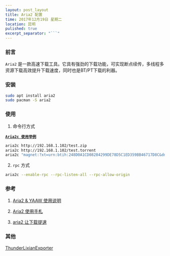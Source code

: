 ```yaml
---
layout: post_layout
title: Aria2 配置
time: 2017年12月19日 星期二
location: 昆明
pulished: true
excerpt_separator: "```"
---
```


### 前言

`Aria2` 是一款高速下载工具。它具有强劲的下载功能，可实现断点续传，多线程多资源下载高效提升下载速度，同时也是BT/PT下载的利器。

### 安装

```bash
sudo apt install aria2
sudo pacman -S aria2
```

### 使用

1. 命令行方式

[**`Aria2c 使用举例`**](http://sydi.org/posts/linux/aria2c-usage-sample-cns.html)

```bash
aria2c http://192.168.1.102/test.zip
aria2c http://192.168.1.102/test.torrent
aria2c "magnet:?xt=urn:btih:248D0A1CD08284299DE78D5C1ED359BB46717D8C&dn=aria2"
```

2. `rpc` 方式

```bash
aria2c --enable-rpc --rpc-listen-all --rpc-allow-origin
```

### 参考

1. [Aria2 & YAAW 使用说明](http://aria2c.com/usage.html)

2. [Aria2 使用手札](https://www.cnblogs.com/RhinoC/p/aria2.html)

3. [aria2 让下载提速](http://www.linuxprobe.com/aria2-download.html)

### 其他

[ThunderLixianExporter](http://binux.github.io/ThunderLixianExporter/)